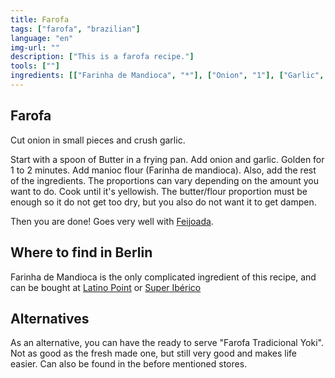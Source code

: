 ```yaml
---
title: Farofa
tags: ["farofa", "brazilian"]
language: "en"
img-url: ""
description: ["This is a farofa recipe."]
tools: [""]
ingredients: [["Farinha de Mandioca", "*"], ["Onion", "1"], ["Garlic", "1"], ["Grounded paprika","*"], ["Meat broth", "1 teaspoon/3.5g"], ["Salt","*"], ["Pepper", "*"], ["Butter", "*"]]
---
```


## Farofa

Cut onion in small pieces and crush garlic.

Start with a spoon of Butter in a frying pan. Add onion and garlic. Golden for 1 to 2 minutes. Add manioc flour (Farinha de mandioca). Also, add the rest of the ingredients. The proportions can vary depending on the amount you want to do. Cook until it's yellowish. The butter/flour proportion must be enough so it do not get too dry, but you also do not want it to get dampen.

Then you are done! Goes very well with [Feijoada](../feijoada).

## Where to find in Berlin

Farinha de Mandioca is the only complicated ingredient of this recipe, and can be bought at [Latino Point](https://latinopoint.de/de/) or [Super Ibérico](https://g.page/superibericoberlin?share)

## Alternatives

As an alternative, you can have the ready to serve "Farofa Tradicional Yoki". Not as good as the fresh made one, but still very good and makes life easier. Can also be found in the before mentioned stores.